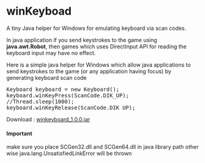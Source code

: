 # winKeyboad
A tiny Java helper for Windows for emulating keyboard via scan codes.

In java application if you send keystrokes to the game using <strong>java.awt.Robot</strong>, then games which uses DirectInput API for reading the keyboard input may have no effect.

Here is a simple java helper for Windows which allow java applications to send keystrokes to the game (or any application having focus) by generating keyboard scan code

<pre>
Keyboard keyboard = new Keyboard();
keyboard.winKeyPress(ScanCode.DIK_UP);
//Thread.sleep(1000);
keyboard.winKeyRelease(ScanCode.DIK_UP);
</pre>

Download : <a href="https://drive.google.com/open?id=1VWFFR-aqLgJzIdrGsAKr6uVim0bM6rZv">winkeyboard_1.0.0.jar</a>

<div>
<h4>Important</h4>
make sure you place SCGen32.dll and SCGen64.dll in java library path other wise java.lang.UnsatisfiedLinkError will be thrown
</div>
